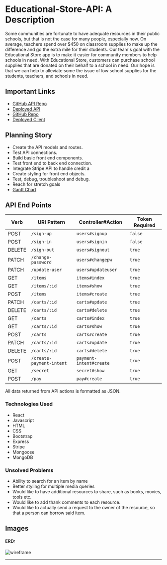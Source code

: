 # Educational-Store-API: A Description

Some communities are fortunate to have adequate resources in their public schools, but that is not the case for many people, especially now. On average, teachers spend over $450 on classroom supplies to make up the difference and go the extra mile for their students. Our team's goal with the Educational Store app is to make it easier for community members to help schools in need. With Educational Store, customers can purchase school supplies that are donated on their behalf to a school in need. Our hope is that we can help to alleviate some the issue of low school supplies for the students, teachers, and schools in need.

## Important Links

- [GitHub API Repo](https://github.com/worldwide-coders/educational-store-api)
- [Deployed API](https://thawing-basin-32932.herokuapp.com)
- [GitHub Repo](https://github.com/worldwide-coders/educational-store)
- [Deployed Client](https://sebastian-chang.github.io/block-share)

## Planning Story

- Create the API models and routes.
- Test API connections.
- Build basic front end components.
- Test front end to back end connection.
- Integrate Stripe API to handle credit a
- Create styling for front end objects.
- Test, debug, troubleshoot and debug.
- Reach for stretch goals
- [Gantt Chart](https://docs.google.com/spreadsheets/d/1xvZ6CXHSKE_Q4nan2bH51XatrNw7pyXpcjKPrnNClT8/edit?usp=sharing)

## API End Points

| Verb   | URI Pattern            | Controller#Action           | Token Required  |
|--------|------------------------|-----------------------------|-----------------|
| POST   | `/sign-up`              | `users#signup`             | `false`         |
| POST   | `/sign-in`              | `users#signin`             | `false`         |
| DELETE | `/sign-out`             | `users#signout`            | `true`          |
| PATCH  | `/change-password`      | `users#changepw`           | `true`          |
| PATCH  | `/update-user`          | `users#updateuser`         | `true`          |
| GET    | `/items`                | `items#index`              | `true`          |
| GET    | `/items/:id`            | `items#show`               | `true`          |
| POST   | `/items`                | `items#create`             | `true`          |
| PATCH  | `/carts/:id`            | `carts#update`             | `true`          |
| DELETE | `/carts/:id`            | `carts#delete`             | `true`          |
| GET    | `/carts`                | `carts#index`              | `true`          |
| GET    | `/carts/:id`            | `carts#show`               | `true`          |
| POST   | `/carts`                | `carts#create`             | `true`          |
| PATCH  | `/carts/:id`            | `carts#update`             | `true`          |
| DELETE | `/carts/:id`            | `carts#delete`             | `true`          |
| POST   | `/create-payment-intent`| `payment-intent#create`    | `true`          |
| GET    | `/secret`               | `secret#show`              | `true`          |
| POST   | `/pay`                  | `pay#create`               | `true`          |

All data returned from API actions is formatted as JSON.

### Technologies Used

- React
- Javascript
- HTML
- CSS
- Bootstrap
- Express
- Stripe
- Mongoose
- MongoDB

### Unsolved Problems

- Ability to search for an item by name
- Better styling for multiple media queries
- Would like to have additional resources to share, such as books, movies, tools etc.
- Would like to add thank comments to each resource.
- Would like to actually send a request to the owner of the resource, so that a person can borrow said item.

## Images

#### ERD:

![wireframe](https://i.imgur.com/iwe6nV4.png)

---
